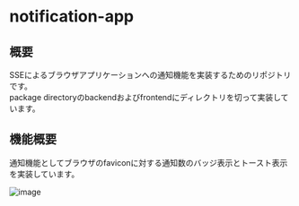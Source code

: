 # notification-app

## 概要

SSEによるブラウザアプリケーションへの通知機能を実装するためのリポジトリです。  
package directoryのbackendおよびfrontendにディレクトリを切って実装しています。

## 機能概要

通知機能としてブラウザのfaviconに対する通知数のバッジ表示とトースト表示を実装しています。

![image](https://github.com/user-attachments/assets/099ce93b-c2dc-4f39-a3c3-3fb7c57609a5)